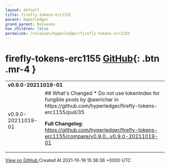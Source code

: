 ```yaml
---
layout: default
title: firefly-tokens-erc1155
parent: Hyperledger
grand_parent: Releases
has_children: false
permalink: /releases/hyperledger/firefly-tokens-erc1155
---
```


# firefly-tokens-erc1155 <span class="fs-3 right-align">[GitHub](https://github.com/hyperledger/firefly-tokens-erc1155){: .btn .mr-4 }</span>


<div>
    <table>
        <tr>
            <td colspan="2">
                <b>
                    v0.9.0-20211019-01
                </b>
            </td>
        </tr>
        <tr>
            <td>
                <span class="chip">
                    v0.9.0-20211019-01
                </span>
            </td>
            <td>
                ## What's Changed
* Do not use tokenIndex for fungible pools by @awrichar in https://github.com/hyperledger/firefly-tokens-erc1155/pull/35


**Full Changelog**: https://github.com/hyperledger/firefly-tokens-erc1155/compare/v0.9.0...v0.9.0-20211019-01
            </td>
        </tr>
    </table>
    <a href="https://github.com/hyperledger/firefly-tokens-erc1155/releases/tag/v0.9.0-20211019-01" class=".btn">
        View on GitHub
    </a>
    <span class="right-align">
        Created At 2021-10-19 15:36:36 +0000 UTC
    </span>
</div>

